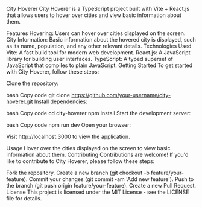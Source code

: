 City Hoverer
City Hoverer is a TypeScript project built with Vite + React.js that allows users to hover over cities and view basic information about them.

Features
Hovering: Users can hover over cities displayed on the screen.
City Information: Basic information about the hovered city is displayed, such as its name, population, and any other relevant details.
Technologies Used
Vite: A fast build tool for modern web development.
React.js: A JavaScript library for building user interfaces.
TypeScript: A typed superset of JavaScript that compiles to plain JavaScript.
Getting Started
To get started with City Hoverer, follow these steps:

Clone the repository:

bash
Copy code
git clone https://github.com/your-username/city-hoverer.git
Install dependencies:

bash
Copy code
cd city-hoverer
npm install
Start the development server:

bash
Copy code
npm run dev
Open your browser:

Visit http://localhost:3000 to view the application.

Usage
Hover over the cities displayed on the screen to view basic information about them.
Contributing
Contributions are welcome! If you'd like to contribute to City Hoverer, please follow these steps:

Fork the repository.
Create a new branch (git checkout -b feature/your-feature).
Commit your changes (git commit -am 'Add new feature').
Push to the branch (git push origin feature/your-feature).
Create a new Pull Request.
License
This project is licensed under the MIT License - see the LICENSE file for details.

